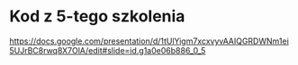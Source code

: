 # Kod z 5-tego szkolenia

https://docs.google.com/presentation/d/1tUlYigm7xcxvyvAAIQGRDWNm1ei5UJrBC8rwq8X7OlA/edit#slide=id.g1a0e06b886_0_5
